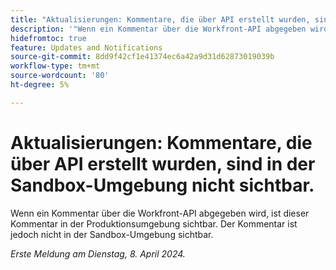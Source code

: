 ```yaml
---
title: "Aktualisierungen: Kommentare, die über API erstellt wurden, sind in der Sandbox-Umgebung nicht sichtbar."
description: '"Wenn ein Kommentar über die Workfront-API abgegeben wird, ist dieser Kommentar in der Produktionsumgebung sichtbar. Der Kommentar ist jedoch nicht in der Sandbox-Umgebung sichtbar.         „'
hidefromtoc: true
feature: Updates and Notifications
source-git-commit: 8dd9f42cf1e41374ec6a42a9d31d62873019039b
workflow-type: tm+mt
source-wordcount: '80'
ht-degree: 5%

---
```



# Aktualisierungen: Kommentare, die über API erstellt wurden, sind in der Sandbox-Umgebung nicht sichtbar.

Wenn ein Kommentar über die Workfront-API abgegeben wird, ist dieser Kommentar in der Produktionsumgebung sichtbar. Der Kommentar ist jedoch nicht in der Sandbox-Umgebung sichtbar.

_Erste Meldung am Dienstag, 8. April 2024._

